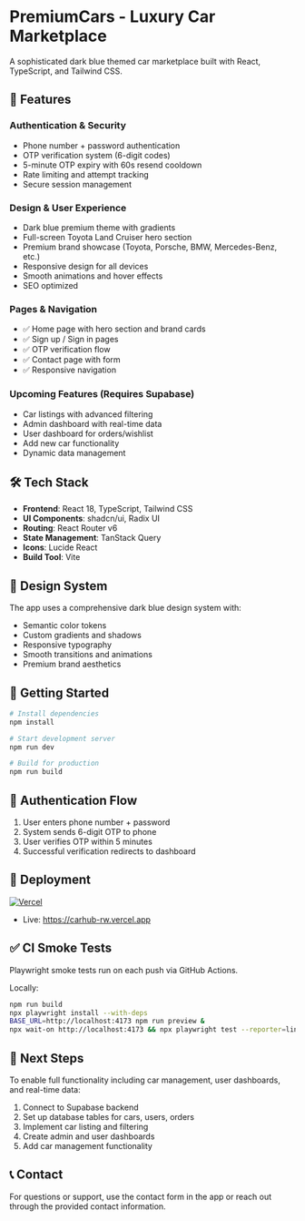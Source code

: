# PremiumCars - Luxury Car Marketplace

A sophisticated dark blue themed car marketplace built with React, TypeScript, and Tailwind CSS.

## 🚀 Features

### Authentication & Security
- Phone number + password authentication
- OTP verification system (6-digit codes)
- 5-minute OTP expiry with 60s resend cooldown
- Rate limiting and attempt tracking
- Secure session management

### Design & User Experience
- Dark blue premium theme with gradients
- Full-screen Toyota Land Cruiser hero section
- Premium brand showcase (Toyota, Porsche, BMW, Mercedes-Benz, etc.)
- Responsive design for all devices
- Smooth animations and hover effects
- SEO optimized

### Pages & Navigation
- ✅ Home page with hero section and brand cards
- ✅ Sign up / Sign in pages
- ✅ OTP verification flow
- ✅ Contact page with form
- ✅ Responsive navigation

### Upcoming Features (Requires Supabase)
- Car listings with advanced filtering
- Admin dashboard with real-time data
- User dashboard for orders/wishlist
- Add new car functionality
- Dynamic data management

## 🛠 Tech Stack

- **Frontend**: React 18, TypeScript, Tailwind CSS
- **UI Components**: shadcn/ui, Radix UI
- **Routing**: React Router v6
- **State Management**: TanStack Query
- **Icons**: Lucide React
- **Build Tool**: Vite

## 🎨 Design System

The app uses a comprehensive dark blue design system with:
- Semantic color tokens
- Custom gradients and shadows
- Responsive typography
- Smooth transitions and animations
- Premium brand aesthetics

## 🔧 Getting Started

```bash
# Install dependencies
npm install

# Start development server
npm run dev

# Build for production
npm run build
```

## 📱 Authentication Flow

1. User enters phone number + password
2. System sends 6-digit OTP to phone
3. User verifies OTP within 5 minutes
4. Successful verification redirects to dashboard

## 🚀 Deployment

[![Vercel](https://img.shields.io/badge/deployed%20on-Vercel-000?logo=vercel)](https://carhub-rw.vercel.app)

- Live: https://carhub-rw.vercel.app

## ✅ CI Smoke Tests

Playwright smoke tests run on each push via GitHub Actions.

Locally:
```bash
npm run build
npx playwright install --with-deps
BASE_URL=http://localhost:4173 npm run preview &
npx wait-on http://localhost:4173 && npx playwright test --reporter=line
```

## 🎯 Next Steps

To enable full functionality including car management, user dashboards, and real-time data:

1. Connect to Supabase backend
2. Set up database tables for cars, users, orders
3. Implement car listing and filtering
4. Create admin and user dashboards
5. Add car management functionality

## 📞 Contact

For questions or support, use the contact form in the app or reach out through the provided contact information.